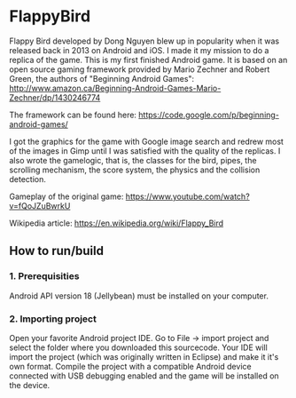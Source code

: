 # FlappyBird
Flappy Bird developed by Dong Nguyen blew up in popularity when it was released back in 2013 on Android and iOS. I made it my mission to do a replica of the game. This is my first finished Android game. It is based on an open source gaming framework provided by Mario Zechner and Robert Green, the authors of "Beginning Android Games":
http://www.amazon.ca/Beginning-Android-Games-Mario-Zechner/dp/1430246774

The framework can be found here: https://code.google.com/p/beginning-android-games/

I got the graphics for the game with Google image search and redrew most of the images in Gimp until I was satisfied with the quality of the replicas. I also wrote the gamelogic, that is, the classes for the bird, pipes, the scrolling mechanism, the score system, the physics and the collision detection.

Gameplay of the original game: https://www.youtube.com/watch?v=fQoJZuBwrkU

Wikipedia article: https://en.wikipedia.org/wiki/Flappy_Bird

## How to run/build
### 1. Prerequisities
Android API version 18 (Jellybean) must be installed on your computer.

### 2. Importing project
Open your favorite Android project IDE. Go to File -> import project and select the folder where you downloaded this sourcecode. Your IDE will import the project (which was originally written in Eclipse) and make it it's own format. Compile the project with a compatible Android device connected with USB debugging enabled and the game will be installed on the device.

